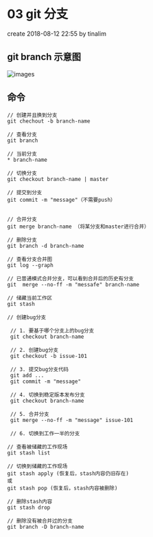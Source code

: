 # 03 git 分支
create 2018-08-12 22:55 by tinalim

## git branch 示意图
![images](https://github.com/Tinalst/Tina-s-Javascript-note/blob/master/images/git/03-1.png)

## 命令
```
// 创建并且换到分支
git chechout -b branch-name

// 查看分支
git branch

// 当前分支
* branch-name

// 切换分支
git checkout branch-name | master

// 提交到分支
git commit -m "message"（不需要push）


// 合并分支
git merge branch-name （将某分支和master进行合并）

// 删除分支
git branch -d branch-name

// 查看分支合并图
git log --graph

// 已普通模式合并分支，可以看到合并后的历史有分支
git  merge --no-ff -m "messafe" branch-name

// 储藏当前工作区
git stash

// 创建bug分支

 // 1. 要基于哪个分支上的bug分支
 git checkout branch-name
 
 // 2. 创建bug分支
 git checkout -b issue-101

 // 3. 提交bug分支代码
 git add ...
 git commit -m "message"

 // 4. 切换到稳定版本发布分支
 git checkout branch-name

 // 5. 合并分支
 git merge --no-ff -m "message" issue-101

 // 6. 切换到工作一半的分支

// 查看被储藏的工作现场
git stash list

// 切换到储藏的工作现场
git stash apply (恢复后，stash内容仍旧存在)
或
git stash pop (恢复后，stash内容被删除)

// 删除stash内容
git stash drop

// 删除没有被合并过的分支
git branch -D branch-name
```

